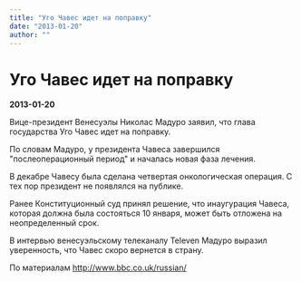 ```yaml
---
title: "Уго Чавес идет на поправку"
date: "2013-01-20"
author: ""
---
```


# Уго Чавес идет на поправку

**2013-01-20** 

Вице-президент Венесуэлы Николас Мадуро заявил, что глава государства Уго Чавес идет на поправку.

По словам Мадуро, у президента Чавеса завершился "послеоперационный период" и началась новая фаза лечения.

В декабре Чавесу была сделана четвертая онкологическая операция. С тех пор президент не появлялся на публике.

Ранее Конституционный суд принял решение, что инаугурация Чавеса, которая должна была состояться 10 января, может быть отложена на неопределенный срок.

В интервью венесуэльскому телеканалу Televen Мадуро выразил уверенность, что Чавес скоро вернется в страну.

По материалам http://www.bbc.co.uk/russian/